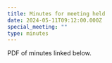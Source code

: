 ```yaml
---
title: Minutes for meeting held
date: 2024-05-11T09:12:00.000Z
special_meeting: ""
type: minutes
---
```

PDF of minutes linked below.
